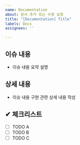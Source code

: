 ```yaml
---
name: Documentation
about: 문서 추가 또는 수정 요청
title: "[Documentation] Title"
labels: Docs
assignees: ''

---
```


## 이슈 내용
- 이슈 내용 요약 설명

## 상세 내용
- 이슈 내용 구현 관련 상세 내용 작성

## ✔ 체크리스트
- [ ] TODO A
- [ ] TODO B
- [ ] TODO C
